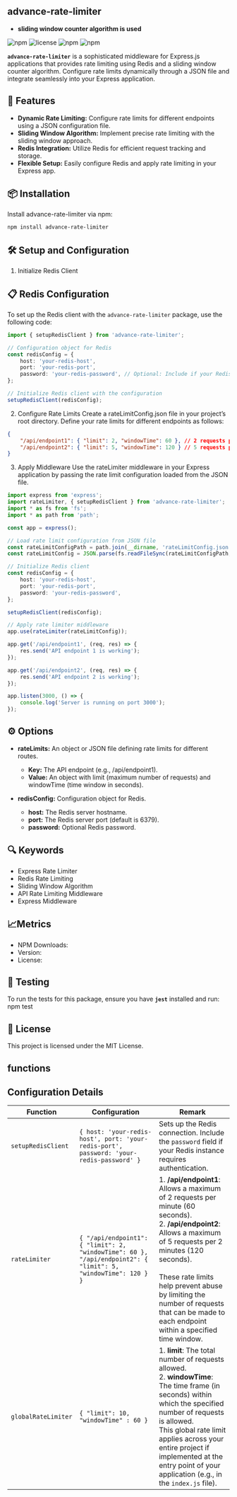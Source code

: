 ## advance-rate-limiter
- **sliding window counter algorithm is used**

![npm](https://img.shields.io/npm/v/advance-rate-limiter)
![license](https://img.shields.io/badge/license-MIT-green)
![npm](https://img.shields.io/npm/v/rate-limiter)
![npm](https://img.shields.io/npm/dw/rate-limiter)

**`advance-rate-limiter`** is a sophisticated middleware for Express.js applications that provides rate limiting using Redis and a sliding window counter algorithm. Configure rate limits dynamically through a JSON file and integrate seamlessly into your Express application.

## 🚀 Features

-   **Dynamic Rate Limiting:** Configure rate limits for different endpoints using a JSON configuration file.
-   **Sliding Window Algorithm:** Implement precise rate limiting with the sliding window approach.
-   **Redis Integration:** Utilize Redis for efficient request tracking and storage.
-   **Flexible Setup:** Easily configure Redis and apply rate limiting in your Express app.

## 📦 Installation

Install advance-rate-limiter via npm:

```bash
npm install advance-rate-limiter
```

## 🛠️ Setup and Configuration

1. Initialize Redis Client

## 📋 Redis Configuration

To set up the Redis client with the `advance-rate-limiter` package, use the following code:

```typescript
import { setupRedisClient } from 'advance-rate-limiter';

// Configuration object for Redis
const redisConfig = {
    host: 'your-redis-host',
    port: 'your-redis-port',
    password: 'your-redis-password', // Optional: Include if your Redis instance requires authentication
};

// Initialize Redis client with the configuration
setupRedisClient(redisConfig);
```

2. Configure Rate Limits
   Create a rateLimitConfig.json file in your project’s root directory. Define your rate limits for different endpoints as follows:

```json
{
    "/api/endpoint1": { "limit": 2, "windowTime": 60 }, // 2 requests per minute
    "/api/endpoint2": { "limit": 5, "windowTime": 120 } // 5 requests per 2 minutes
}
```

3. Apply Middleware
   Use the rateLimiter middleware in your Express application by passing the rate limit configuration loaded from the JSON file.

```typescript
import express from 'express';
import rateLimiter, { setupRedisClient } from 'advance-rate-limiter';
import * as fs from 'fs';
import * as path from 'path';

const app = express();

// Load rate limit configuration from JSON file
const rateLimitConfigPath = path.join(__dirname, 'rateLimitConfig.json');
const rateLimitConfig = JSON.parse(fs.readFileSync(rateLimitConfigPath, 'utf8'));

// Initialize Redis client
const redisConfig = {
    host: 'your-redis-host',
    port: 'your-redis-port',
    password: 'your-redis-password',
};

setupRedisClient(redisConfig);

// Apply rate limiter middleware
app.use(rateLimiter(rateLimitConfig));

app.get('/api/endpoint1', (req, res) => {
    res.send('API endpoint 1 is working');
});

app.get('/api/endpoint2', (req, res) => {
    res.send('API endpoint 2 is working');
});

app.listen(3000, () => {
    console.log('Server is running on port 3000');
});
```

## ⚙️ Options
- **rateLimits:** An object or JSON file defining rate limits for different routes.
    - **Key:** The API endpoint (e.g., /api/endpoint1).
    - **Value:** An object with limit (maximum number of requests) and windowTime (time window in seconds).

- **redisConfig:** Configuration object for Redis.
    - **host:** The Redis server hostname.
    - **port:** The Redis server port (default is 6379).
    - **password:** Optional Redis password.

## 🔍 Keywords

- Express Rate Limiter
- Redis Rate Limiting
- Sliding Window Algorithm
- API Rate Limiting Middleware
- Express Middleware

## 📈Metrics

- NPM Downloads:
- Version:
- License:

## 🧪 Testing

To run the tests for this package, ensure you have **`jest`** installed and run:
npm test

## 📜 License

This project is licensed under the MIT License.


## functions

## Configuration Details

| Function         | Configuration                                                                                                                                                    | Remark                                                                                                                                                           |
|------------------|------------------------------------------------------------------------------------------------------------------------------------------------------------------|------------------------------------------------------------------------------------------------------------------------------------------------------------------|
| `setupRedisClient`  | ```{ host: 'your-redis-host', port: 'your-redis-port', password: 'your-redis-password' }``` | Sets up the Redis connection. Include the `password` field if your Redis instance requires authentication.                                                      |
| `rateLimiter`       | ```{ "/api/endpoint1": { "limit": 2, "windowTime": 60 }, "/api/endpoint2": { "limit": 5, "windowTime": 120 } }```           | 1. **/api/endpoint1**: Allows a maximum of 2 requests per minute (60 seconds). <br> 2. **/api/endpoint2**: Allows a maximum of 5 requests per 2 minutes (120 seconds). <br><br> These rate limits help prevent abuse by limiting the number of requests that can be made to each endpoint within a specified time window. |
| `globalRateLimiter` | ```{ "limit": 10, "windowTime" : 60 }``` | 1. **limit**: The total number of requests allowed. <br> 2. **windowTime**: The time frame (in seconds) within which the specified number of requests is allowed. <br> This global rate limit applies across your entire project if implemented at the entry point of your application (e.g., in the `index.js` file). |
